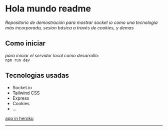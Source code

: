 # Hola mundo readme

_Repositorio de demostración para mostrar socket io como una tecnologia más incorporada, sesion básica a través de cookies, y demas_

## Como iniciar
_para iniciar el servidor local como desarrollo:<br>_
`npm run dev`


## Tecnologias usadas
* Socket.io
* Tailwind CSS
* Express
* Cookies
* ...

[app in heroku]('https://first-socket-chat-app.herokuapp.com/')
<hr>
